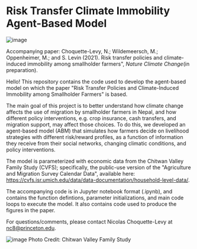 # Risk Transfer Climate Immobility Agent-Based Model

![image](https://user-images.githubusercontent.com/49871094/133323365-558f80d7-a8ee-4e6f-8d02-87e38708431e.png)

Accompanying paper: Choquette-Levy, N.; Wildemeersch, M.; Oppenheimer, M.; and S. Levin (2021). Risk transfer policies and climate-induced immobility among smallholder farmers", _Nature Climate Change_(in preparation).

Hello! This repository contains the code used to develop the agent-based model on which the paper "Risk Transfer Policies and Climate-Induced Immobility among Smallholder Farmers" is based.

The main goal of this project is to better understand how climate change affects the use of migration by smallholder farmers in Nepal, and how different policy interventions, e.g. crop insurance, cash transfers, and migration support, may affect those choices. To do this, we developed an agent-based model (ABM) that simulates how farmers decide on livelihood strategies with different risk/reward profiles, as a function of information they receive from their social networks, changing climatic conditions, and policy interventions.

The model is parameterized with economic data from the Chitwan Valley Family Study (CVFS); specifically, the public-use version of the "Agriculture and Migration Survey Calendar Data", available here: https://cvfs.isr.umich.edu/data/data-documentation/household-level-data/.

The accompanying code is in Jupyter notebook format (.ipynb), and contains the function defintions, parameter initializations, and main code loops to execute the model. It also contains code used to produce the figures in the paper.

For questions/comments, please contact Nicolas Choquette-Levy at nc8@princeton.edu.

![image](https://user-images.githubusercontent.com/49871094/126734961-657427b9-5e0c-459b-aa71-56fa461e596b.png)
Photo Credit: Chitwan Valley Family Study
